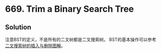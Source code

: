 # 669. Trim a Binary Search Tree

## Solution

注意BST的定义，不是所有的二叉树都是二叉搜索树。
BST的基本操作可以参考[二叉搜索树的插入与删除图解](https://www.cnblogs.com/MrListening/p/5782752.html)。

